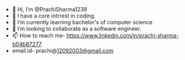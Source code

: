 - 👋 Hi, I’m @PrachiSharma1239
- 👀 I have a core intrrest in coding.
- 🌱 I’m currently learning bachelor's of computer science
- 💞️ I’m looking to collaborate as a software engineer.
- 📫 How to reach me- https://www.linkedin.com/in/prachi-sharma-b04b87277
-  email id- prachi@12092003@gmail.com


<!---
PrachiSharma1239/PrachiSharma1239 is a ✨ special ✨ repository because its `README.md` (this file) appears on your GitHub profile.
You can click the Preview link to take a look at your changes.
--->
